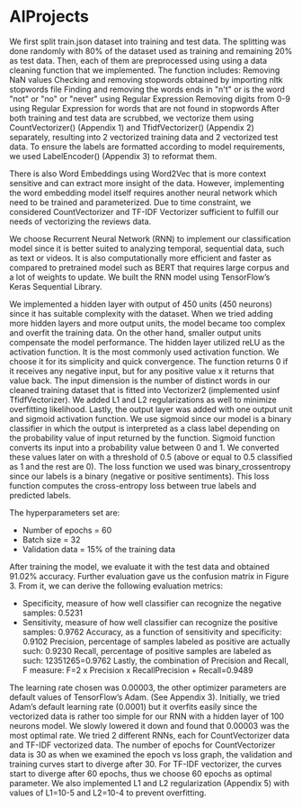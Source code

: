 # AIProjects

We first split train.json dataset into training and test data. The splitting was done randomly with 80% of the dataset used as training and remaining 20% as test data. Then, each of them are preprocessed using using a data cleaning function that we implemented. The function includes: 
Removing NaN values
Checking and removing stopwords obtained by importing nltk stopwords file
Finding and removing the words ends in "n't" or is the word "not" or "no" or "never" using Regular Expression
Removing digits from 0-9 using Regular Expression for words that are not found in stopwords
After both training and test data are scrubbed, we vectorize them using CountVectorizer() (Appendix 1) and TfidfVectorizer() (Appendix 2) separately, resulting into 2 vectorized training data and 2 vectorized test data. To ensure the labels are formatted according to model requirements, we used LabelEncoder() (Appendix 3) to reformat them.

There is also Word Embeddings using Word2Vec that is more context sensitive and can extract more insight of the data. However, implementing the word embedding model itself requires another neural network which need to be trained and parameterized. Due to time constraint, we considered CountVectorizer and TF-IDF Vectorizer sufficient to fulfill our needs of vectorizing the reviews data.

We choose Recurrent Neural Network (RNN) to implement our classification model since it is better suited to analyzing temporal, sequential data, such as text or videos. It is also computationally more efficient and faster as compared to pretrained model such as BERT that requires large corpus and a lot of weights to update. We built the RNN model using TensorFlow’s Keras Sequential Library.

We implemented a hidden layer with output of 450 units (450 neurons) since it has suitable complexity with the dataset. When we tried adding more hidden layers and more output units, the model became too complex and overfit the training data. On the other hand, smaller output units compensate the model performance. The hidden layer utilized reLU as the activation function. It is the most commonly used activation function. We choose it for its simplicity and quick convergence. The function returns 0 if it receives any negative input, but for any positive value x it returns that value back. The input dimension is the number of distinct words in our cleaned training dataset that is fitted into Vectorizer2 (implemented usinf TfidfVectorizer). We added L1 and L2 regularizations as well to minimize overfitting likelihood.
 Lastly, the output layer was added with one output unit and sigmoid activation function. We use sigmoid since our model is a binary classifier in which the output is interpreted as a class label depending on the probability value of input returned by the function. Sigmoid function converts its input into a probability value between 0 and 1. We converted these values later on with a threshold of 0.5 (above or equal to 0.5 classified as 1 and the rest are 0). The loss function we used was binary_crossentropy since our labels is a binary (negative or positive sentiments). This loss function computes the cross-entropy loss between true labels and predicted labels. 
 
The hyperparameters set are:
- Number of epochs = 60
- Batch size = 32
- Validation data = 15% of the training data

After training the model, we evaluate it with the test data and obtained 91.02% accuracy. Further evaluation gave us the confusion matrix in Figure 3. From it, we can derive the following evaluation metrics:
- Specificity, measure of how well classifier can recognize the negative samples: 0.5231 
- Sensitivity, measure of how well classifier can recognize the positive samples: 0.9762
Accuracy, as a function of sensitivity and specificity: 0.9102
Precision, percentage of samples labeled as positive are actually such: 0.9230
Recall, percentage of positive samples are labeled as such: 12351265=0.9762
Lastly, the combination of Precision and Recall, F measure: F=2 x Precision x RecallPrecision + Recall=0.9489 

The learning rate chosen was 0.00003, the other optimizer parameters are default values of TensorFlow’s Adam. (See Appendix 3). Initially, we tried Adam’s default learning rate (0.0001) but it overfits easily since the vectorized data is rather too simple for our RNN with a hidden layer of 100 neurons model. We slowly lowered it down and found that 0.00003 was the most optimal rate.
We tried 2 different RNNs, each for CountVectorizer data and TF-IDF vectorized data. The number of epochs for CountVectorizer data is 30 as when we examined the epoch vs loss graph, the validation and training curves start to diverge after 30. For TF-IDF vectorizer, the curves start to diverge after 60 epochs, thus we choose 60 epochs as optimal parameter. We also implemented L1 and L2 regularization (Appendix 5) with values of L1=10-5 and L2=10-4 to prevent overfitting.
